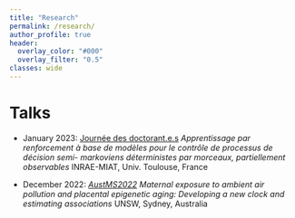 ```yaml
---
title: "Research"
permalink: /research/
author_profile: true
header:
  overlay_color: "#000"
  overlay_filter: "0.5"
classes: wide
---
```


# Talks 

- January 2023: [Journée des doctorant.e.s](https://miat.inrae.fr/site/images/e/ec/Programme-seminaire-doctorants-2023.pdf) *Apprentissage par renforcement à base de modèles pour le contrôle de processus de décision semi-
markoviens déterministes par morceaux, partiellement observables* INRAE-MIAT, Univ. Toulouse, France

- December 2022: [*AustMS2022*](https://conference.unsw.edu.au/en/austms2022) *Maternal exposure to ambient air pollution and placental epigenetic aging: Developing a new clock and estimating associations* UNSW, Sydney, Australia